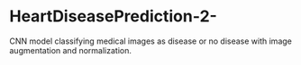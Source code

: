 # HeartDiseasePrediction-2-
CNN model classifying medical images as disease or no disease with image augmentation and normalization.
